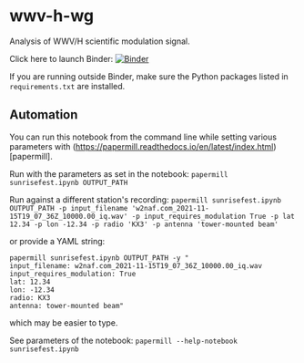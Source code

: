 # wwv-h-wg
Analysis of WWV/H scientific modulation signal. 

Click here to launch Binder:
[![Binder](https://mybinder.org/badge_logo.svg)](https://mybinder.org/v2/gh/KCollins/wwv-h-wg/main)

If you are running outside Binder, make sure the Python packages listed in `requirements.txt` are installed.

## Automation

You can run this notebook from the command line while setting various parameters with (https://papermill.readthedocs.io/en/latest/index.html)[papermill].

Run with the parameters as set in the notebook:
`papermill sunrisefest.ipynb OUTPUT_PATH`

Run against a different station's recording:
`papermill sunrisefest.ipynb OUTPUT_PATH -p input_filename 'w2naf.com_2021-11-15T19_07_36Z_10000.00_iq.wav' -p input_requires_modulation True -p lat 12.34 -p lon -12.34 -p radio 'KX3' -p antenna 'tower-mounted beam'`

or provide a YAML string:
```
papermill sunrisefest.ipynb OUTPUT_PATH -y "
input_filename: w2naf.com_2021-11-15T19_07_36Z_10000.00_iq.wav
input_requires_modulation: True
lat: 12.34
lon: -12.34
radio: KX3
antenna: tower-mounted beam"
```

which may be easier to type.


See parameters of the notebook:
`papermill --help-notebook sunrisefest.ipynb`
